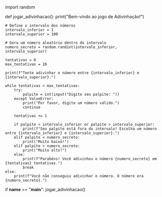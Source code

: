import random

def jogar_adivinhacao():
    print("Bem-vindo ao jogo de Adivinhação!")
    
    # Define o intervalo dos números
    intervalo_inferior = 1
    intervalo_superior = 100
    
    # Gera um número aleatório dentro do intervalo
    numero_secreto = random.randint(intervalo_inferior, intervalo_superior)
    
    tentativas = 0
    max_tentativas = 10
    
    print(f"Tente adivinhar o número entre {intervalo_inferior} e {intervalo_superior}.")
    
    while tentativas < max_tentativas:
        try:
            palpite = int(input("Digite seu palpite: "))
        except ValueError:
            print("Por favor, digite um número válido.")
            continue
        
        tentativas += 1
        
        if palpite < intervalo_inferior or palpite > intervalo_superior:
            print(f"Seu palpite está fora do intervalo! Escolha um número entre {intervalo_inferior} e {intervalo_superior}.")
        elif palpite < numero_secreto:
            print("Muito baixo!")
        elif palpite > numero_secreto:
            print("Muito alto!")
        else:
            print(f"Parabéns! Você adivinhou o número {numero_secreto} em {tentativas} tentativas.")
            break
    else:
        print(f"Você não conseguiu adivinhar o número. O número era {numero_secreto}.")

if __name__ == "__main__":
    jogar_adivinhacao()
